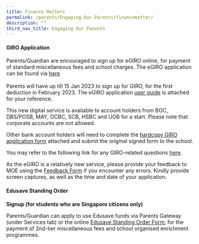 ```yaml
---
title: Finance Matters
permalink: /parents/Engaging-Our-Parents/financematter/
description: ""
third_nav_title: Engaging Our Parents
---
```

#### **GIRO Application**

Parents/Guardian are encouraged to sign up for eGIRO online, for payment of standard miscellaneous fees and school charges. The eGIRO application can be found via [here](https://www.moe.gov.sg/financial-matters/fees/egiro)<br><br>
Parents will have up till 15 Jan 2023 to sign up for GIRO, for the first deduction in February 2023. The eGIRO application [user guide](/files/Forms/eGIRO%20Userguide.pdf)  is attached for your reference.

This new digital service is available to account holders from BOC, DBS/POSB, MAY, OCBC, SCB, HSBC and UOB for a start. Please note that corporate accounts are not allowed. 

Other bank account holders will need to complete the [hardcopy GIRO application form](/files/Forms/GIRO_application_form_Nov2022.pdf) attached and submit the original signed form to the school.

You may refer to the following link for any GIRO-related questions [here](https://go.gov.sg/moe-egiro-faq).

As the eGIRO is a relatively new service, please provide your feedback to MOE using the [Feedback Form](https://www.moe.gov.sg/feedback) if you encounter any errors. Kindly provide screen captures, as well as the time and date of your application.
<br>
#### **Edusave Standing Order** 
**Signup (for students who are Singapore citizens only)**

Parents/Guardian can apply to use Edusave funds via Parents Gateway (under Services tab) or the online [Edusave Standing Order Form](https://form.gov.sg/#!/5be24a1bb3f842000fdc4e59), for the payment of 2nd\-tier miscellaneous fees and school organised enrichment programmes.